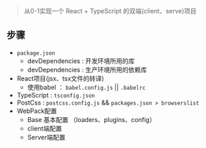 
> 从0-1实现一个 React + TypeScript 的双端(client、serve)项目


## 步骤

- `package.json`
	- devDependencies : 开发环境所用的库  
	- devDependencies : 生产环境所用的依赖库
- React项目(jsx、tsx文件的转译)
	- 使用babel ： `babel.config.js` || `.babelrc`
- TypeScript : `tsconfig.json`
- PostCss : `postcss.config.js` && `packages.json > browserslist`
- WebPack配置
	- Base 基本配置 （loaders、plugins、config）
	- client端配置
	- Server端配置


